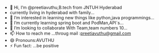 - 👋 Hi, I’m @preetiavuthu,B.tech from JNTUH Hyderabad
- currently living in hyderabad with family...
- 👀 I’m interested in learning new things like python,java programmings...
- 🌱 I’m currently learning  spring boot and PodMan,API`s...
- 💞️ I’m looking to collaborate With Team,team numbers 10...
- 📫 How to reach me ...throug mail :preetiavuthu@gmail.com
- 😄 Pronouns:AVUTHU
- ⚡ Fun fact: ...be positive

<!---
preetiavuthu/preetiavuthu is a ✨ special ✨ repository because its `README.md` (this file) appears on your GitHub profile.
You can click the Preview link to take a look at your changes.
--->
